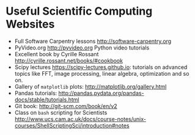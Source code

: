 # Useful Scientific Computing Websites

* Full Software Carpentry lessons http://software-carpentry.org
* PyVideo.org http://pyvideo.org Python video tutorials
* Excellent book by Cyrille Rossant http://cyrille.rossant.net/books/#cookbook
* Scipy lectures <https://scipy-lectures.github.io>: tutorials on advanced topics like FFT, image processing, linear algebra, optimization and so on.
* Gallery of `matplotlib` plots: <http://matplotlib.org/gallery.html>
* Pandas tutorials: <http://pandas.pydata.org/pandas-docs/stable/tutorials.html>
* Git book: <http://git-scm.com/book/en/v2>
* Class on `bash` scripting for Scientists <http://www.ucs.cam.ac.uk/docs/course-notes/unix-courses/ShellScriptingSci/introduction#notes>

